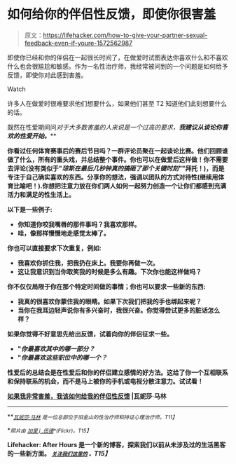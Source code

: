 # 如何给你的伴侣性反馈，即使你很害羞

> 原文：<https://lifehacker.com/how-to-give-your-partner-sexual-feedback-even-if-youre-1572562987>

即使你已经和你的伴侣在一起很长时间了，在做爱时试图表达你喜欢什么和不喜欢什么也会很尴尬和敏感。作为一名性治疗师，我经常被问到的一个问题是如何给予反馈，即使你对此感到害羞。

Watch

许多人在做爱时很难要求他们想要什么，如果他们甚至 T2 知道他们此刻想要什么的话。

既然在性爱期间问*对于大多数害羞的人来说是一个过高的要求，**我建议从谈论你喜欢的******性爱开始。*****

**你看过任何体育赛事后的赛后节目吗？一群评论员聚在一起谈论比赛。他们回顾谁做了什么，所有的重头戏，并总结整个事件。你也可以在做爱后这样做！你不需要去评论(没有类似于"*琼斯在最后几秒钟真的搞砸了那个关键时刻"*"拜托！)，而是专注于自己确实喜欢的东西。**分享你的想法，强调以团队的方式对待性**(继续用体育比喻吧！).你想把注意力放在你们两人如何一起努力创造一个让你们都感到充满活力和满足的性生活上。**

**以下是一些例子:**

*   **你知道你咬我嘴唇的那件事吗？我喜欢那样。**
*   **哇，像那样慢慢地走感觉太棒了。**

**你也可以直接要求下次重复，例如:**

*   **我喜欢你抓住我，把我扔在床上。我要你再做一次。**
*   **这让我意识到当你取笑我的时候是多么有趣。下次你也能这样做吗？**

**你不仅仅局限于你在那个特定时间做的事情；你也可以要求一些新的东西:**

*   **我真的很喜欢你蒙住我的眼睛。如果下次我们把我的手也绑起来呢？**
*   **当你在我耳边轻声说你有多兴奋时，我很兴奋。你觉得尝试更多的脏话怎么样？**

**如果你觉得不好意思先给出反馈，试着向你的伴侣征求一些。**

*   **"*你最喜欢其中的哪一部分？***
*   **"*你最喜欢这些职位中的哪一个？***

**性爱后的总结会是在性爱后和你的伴侣建立感情的好方法。这给了你一个互相联系和保持联系的机会，而不是马上被你的手机或电视分散注意力。试试看！**

**[如果我非常害羞，我该如何给我的伴侣性反馈](http://vmtherapy.com/2014/05/readers-request-fridays-how-do-i-give-my-partner-feedback-if-im-super-shy/) |瓦妮莎·马林**

* * *

**[<small>*瓦妮莎·马林*</small>](http://vmtherapy.com/) <small>*是一位总部位于旧金山的性治疗师和持证心理治疗师。*T11】</small>**

**<small>*照片由*</small> [<small>*加里 j .伍德*</small>](https://www.flickr.com/photos/garyjwood/6827707428)<small>*(Flickr)。*T15】</small>**

**Lifehacker: After Hours 是一个新的博客，探索我们以前从未涉及过的生活黑客的一些新方面。 [*<small>关注我们这里的</small>*](https://twitter.com/LHAfterHours) *<small>。</small>T15】***